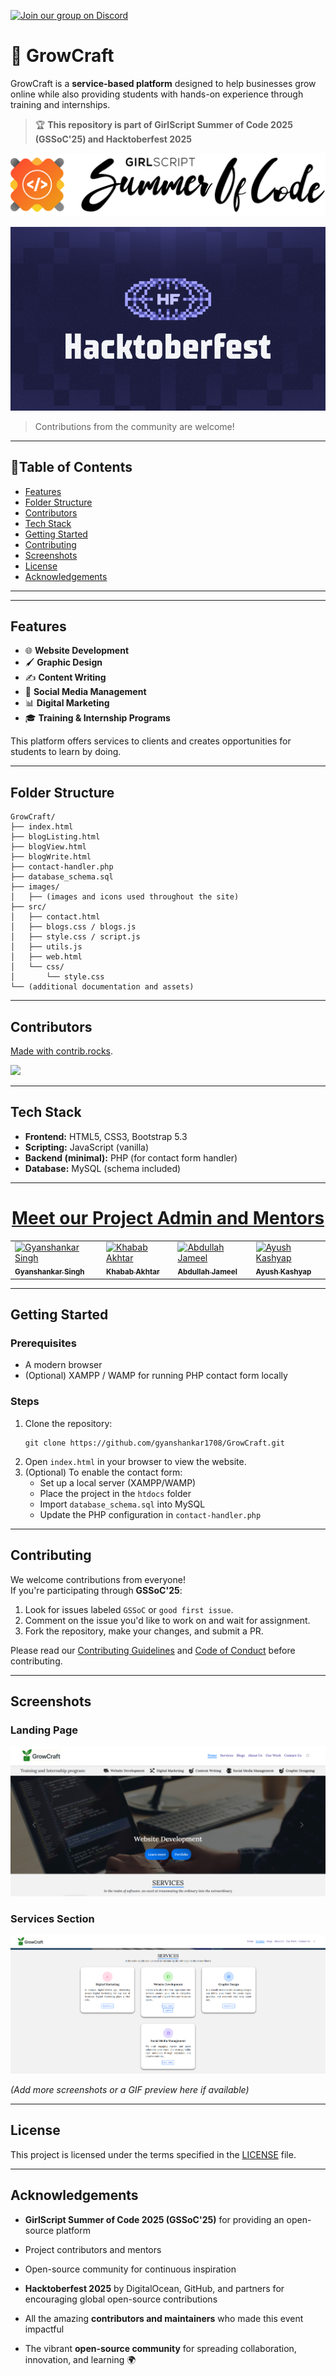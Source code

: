 [![Join our group on Discord](https://github.com/user-attachments/assets/f7be9334-dd82-4c36-83d4-2e21bfca7633)](https://discord.gg/a2zdpnfZ)

# 🌱 GrowCraft

GrowCraft is a **service-based platform** designed to help businesses grow online while also providing students with hands-on experience through training and internships.  

> 🏆 **This repository is part of GirlScript Summer of Code 2025 (GSSoC'25) and Hacktoberfest 2025**  

![Banner 1](./images/GSSoC.png)
  
![Banner 2](./images/hacktober.png)

> Contributions from the community are welcome!

---
## 📑Table of Contents

- [Features](#features)
- [Folder Structure](#folder-structure)
- [Contributors](#contributors)
- [Tech Stack](#tech-stack)
- [Getting Started](#getting-started)
- [Contributing](#contributing)
- [Screenshots](#screenshots)
- [License](#license)
- [Acknowledgements](#acknowledgements)




---
---

##  Features

- 🌐 **Website Development**
- 🖌️ **Graphic Design**
- ✍️ **Content Writing**
- 📣 **Social Media Management**
- 📊 **Digital Marketing**
- 🎓 **Training & Internship Programs**

This platform offers services to clients and creates opportunities for students to learn by doing.

---

##  Folder Structure

```
GrowCraft/
├── index.html
├── blogListing.html
├── blogView.html
├── blogWrite.html
├── contact-handler.php
├── database_schema.sql
├── images/
│   ├── (images and icons used throughout the site)
├── src/
│   ├── contact.html
│   ├── blogs.css / blogs.js
│   ├── style.css / script.js
│   ├── utils.js
│   ├── web.html
│   └── css/
│       └── style.css
└── (additional documentation and assets)
```

---
##  Contributors
<a href="https://github.com/gyanshankar1708/GrowCraft/graphs/contributors">

Made with [contrib.rocks](https://contrib.rocks).

<img src="https://contrib.rocks/image?repo=gyanshankar1708/GrowCraft" />

---
##  Tech Stack

- **Frontend:** HTML5, CSS3, Bootstrap 5.3  
- **Scripting:** JavaScript (vanilla)  
- **Backend (minimal):** PHP (for contact form handler)  
- **Database:** MySQL (schema included)


---

<div align="center">

  <h1><u>Meet our Project Admin and Mentors</u></h1>

  <table>
    <tr>
      <td>
        <a href="https://github.com/gyanshankar1708">
          <img src="https://avatars.githubusercontent.com/u/155980409?v=4" width="100" alt="Gyanshankar Singh"/><br>
          <sub><b>Gyanshankar Singh</b></sub>
        </a>
      </td>
      <td>
        <a href="https://github.com/Khababakhtar20">
          <img src="https://avatars.githubusercontent.com/u/191676741?v=4" width="100" alt="Khabab Akhtar"/><br>
          <sub><b>Khabab Akhtar</b></sub>
        </a>
      </td>
      <td>
        <a href="https://github.com/abdullahxyz85">
          <img src="https://avatars.githubusercontent.com/u/181183976?v=4" width="100" alt="Abdullah Jameel"/><br>
          <sub><b>Abdullah Jameel</b></sub>
        </a>
      </td>
      <td>
        <a href="https://github.com/ayushkashyap402">
          <img src="https://avatars.githubusercontent.com/u/161109248?v=4" width="100" alt="Ayush Kashyap"/><br>
          <sub><b>Ayush Kashyap</b></sub>
        </a>
      </td>
    </tr>
  </table>

</div>

---

##  Getting Started

### Prerequisites
- A modern browser
- (Optional) XAMPP / WAMP for running PHP contact form locally

### Steps
1. Clone the repository:
   ```
   git clone https://github.com/gyanshankar1708/GrowCraft.git
   ```
2. Open `index.html` in your browser to view the website.
3. (Optional) To enable the contact form:
   - Set up a local server (XAMPP/WAMP)
   - Place the project in the `htdocs` folder
   - Import `database_schema.sql` into MySQL
   - Update the PHP configuration in `contact-handler.php`

---

##  Contributing

We welcome contributions from everyone!  
If you're participating through **GSSoC'25**:

1. Look for issues labeled `GSSoC` or `good first issue`.
2. Comment on the issue you'd like to work on and wait for assignment.
3. Fork the repository, make your changes, and submit a PR.

Please read our [Contributing Guidelines](src/CONTRIBUTING.md) and [Code of Conduct](CODE_OF_CONDUCT.md) before contributing.

---

##  Screenshots

### Landing Page
![Landing Page](images/index.png)

### Services Section
![Services](images/services.png)

*(Add more screenshots or a GIF preview here if available)*

---

##  License

This project is licensed under the terms specified in the [LICENSE](LICENSE) file.

---

##  Acknowledgements

- **GirlScript Summer of Code 2025 (GSSoC'25)** for providing an open-source platform
- Project contributors and mentors
- Open-source community for continuous inspiration

- **Hacktoberfest 2025** by DigitalOcean, GitHub, and partners for encouraging global open-source contributions  
- All the amazing **contributors and maintainers** who made this event impactful  
- The vibrant **open-source community** for spreading collaboration, innovation, and learning 🌍  



